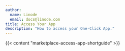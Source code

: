 ```yaml
---
author:
  name: Linode
  email: docs@linode.com
title: Access Your App
description: "How to access your One-Click App."
---
```


{{< content "marketplace-access-app-shortguide" >}}
